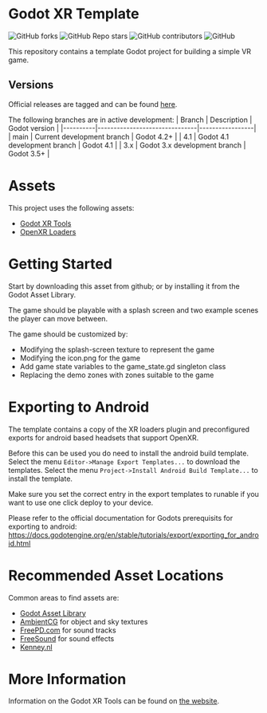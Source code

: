 # Godot XR Template

![GitHub forks](https://img.shields.io/github/forks/godotvr/godot-xr-template?style=plastic)
![GitHub Repo stars](https://img.shields.io/github/stars/godotvr/godot-xr-template?style=plastic)
![GitHub contributors](https://img.shields.io/github/contributors/godotvr/godot-xr-template?style=plastic)
![GitHub](https://img.shields.io/github/license/godotvr/godot-xr-template?style=plastic)

This repository contains a template Godot project for building a simple VR game.


## Versions

Official releases are tagged and can be found [here](https://github.com/GodotVR/godot-xr-template/releases).

The following branches are in active development:
|  Branch  |  Description                  |  Godot version  |
|----------|-------------------------------|-----------------|
|   main   | Current development branch    |  Godot 4.2+     |
|    4.1   | Godot 4.1 development branch  |  Godot 4.1      |
|    3.x   | Godot 3.x development branch  |  Godot 3.5+     |


# Assets

This project uses the following assets:
 - [Godot XR Tools](https://godotengine.org/asset-library/asset/1515)
 - [OpenXR Loaders](https://github.com/GodotVR/godot_openxr_loaders)


# Getting Started

Start by downloading this asset from github; or by installing it from the Godot
Asset Library.

The game should be playable with a splash screen and two example scenes the player
can move between.

The game should be customized by:
 - Modifying the splash-screen texture to represent the game
 - Modifying the icon.png for the game
 - Add game state variables to the game_state.gd singleton class
 - Replacing the demo zones with zones suitable to the game


# Exporting to Android

The template contains a copy of the XR loaders plugin
and preconfigured exports for android based headsets that support OpenXR.

Before this can be used you do need to install the android build template.
Select the menu `Editor->Manage Export Templates...` to download the templates.
Select the menu `Project->Install Android Build Template...` to install the template.

Make sure you set the correct entry in the export templates to runable
if you want to use one click deploy to your device.

Please refer to the official documentation for Godots prerequisits for exporting to android:
https://docs.godotengine.org/en/stable/tutorials/export/exporting_for_android.html

# Recommended Asset Locations

Common areas to find assets are:
 - [Godot Asset Library](https://godotengine.org/asset-library/asset)
 - [AmbientCG](https://ambientcg.com/) for object and sky textures
 - [FreePD.com](https://freepd.com/) for sound tracks
 - [FreeSound](https://freesound.org/) for sound effects
 - [Kenney.nl](https://kenney.nl/) 


# More Information

Information on the Godot XR Tools can be found on [the website](https://godotvr.github.io/godot-xr-tools/).


